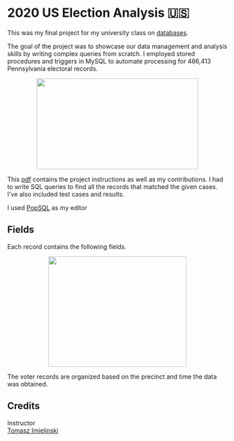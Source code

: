 # 2020 US Election Analysis 🇺🇸

This was my final project for my university class on [databases](https://www.cs.rutgers.edu/academics/undergraduate/course-synopses/course-details/01-198-336-principles-of-information-and-data-management).

The goal of the project was to showcase our data management and analysis skills by writing complex queries from scratch. I employed stored procedures and triggers in MySQL to automate processing for 486,413 Pennsylvania electoral records.

<p align="center">
  <img src="./extras/trumpbiden.gif" width="370" height="208"/>
</p>


This [pdf](./CS336-Election-Project.pdf) contains the project instructions as well as my contributions. I had to write SQL queries to find all the records that matched the given cases. I've also included test cases and results.

I used [PopSQL](https://popsql.com/) as my editor


## Fields 

Each record contains the following fields.

<p align="center">
  <img src="./extras/fields.png" width="316" height="252"/>
</p>

The voter records are organized based on the precinct and time the data was obtained. 

## Credits

Instructor  
[Tomasz Imielinski](https://www.cs.rutgers.edu/people/professors/details/tomasz-imielinski)

